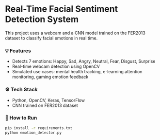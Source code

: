 # Real-Time Facial Sentiment Detection System

This project uses a webcam and a CNN model trained on the FER2013 dataset to classify facial emotions in real time.

### 💡 Features
- Detects 7 emotions: Happy, Sad, Angry, Neutral, Fear, Disgust, Surprise
- Real-time webcam detection using OpenCV
- Simulated use cases: mental health tracking, e-learning attention monitoring, gaming emotion feedback

### ⚙️ Tech Stack
- Python, OpenCV, Keras, TensorFlow
- CNN trained on FER2013 dataset

### 📂 How to Run
```bash
pip install -r requirements.txt
python emotion_detector.py

